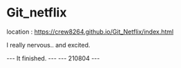 # Git_netflix
location : https://crew8264.github.io/Git_Netflix/index.html

I really nervous.. and excited.

--- It finished. ---
---    210804    ---